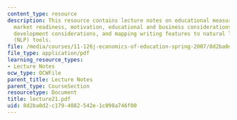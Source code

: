 ```yaml
---
content_type: resource
description: This resource contains lecture notes on educational measurement, history,
  market readiness, motivation, educational and business considerations, technology
  development considerations, and mapping writing features to natural language processing
  (NLP) tools.
file: /media/courses/11-126j-economics-of-education-spring-2007/8d2ba0d2c1794082542e1c098a746f00_lecture21.pdf
file_type: application/pdf
learning_resource_types:
- Lecture Notes
ocw_type: OCWFile
parent_title: Lecture Notes
parent_type: CourseSection
resourcetype: Document
title: lecture21.pdf
uid: 8d2ba0d2-c179-4082-542e-1c098a746f00
---
```

